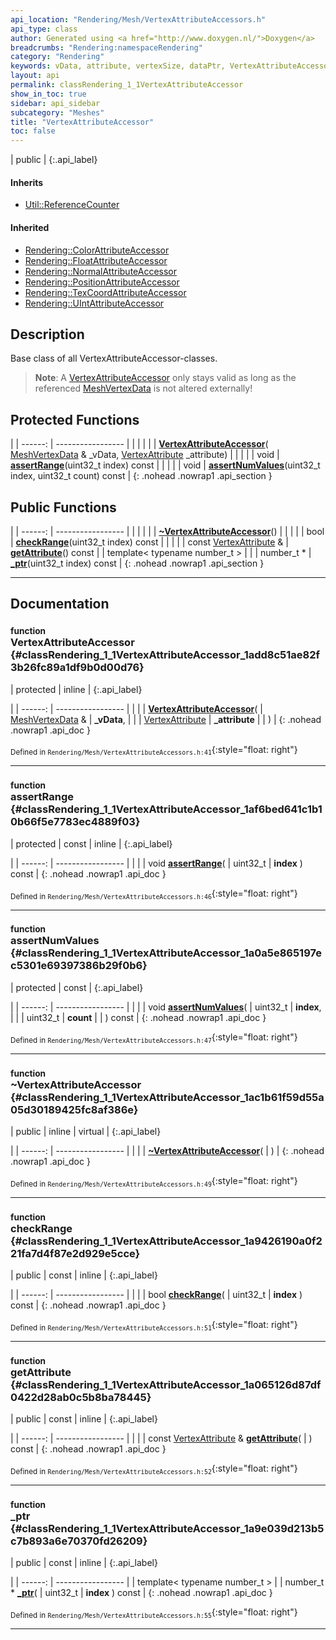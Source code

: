 ```yaml
---
api_location: "Rendering/Mesh/VertexAttributeAccessors.h"
api_type: class
author: Generated using <a href="http://www.doxygen.nl/">Doxygen</a>
breadcrumbs: "Rendering:namespaceRendering"
category: "Rendering"
keywords: vData, attribute, vertexSize, dataPtr, VertexAttributeAccessor, assertRange, assertNumValues, ~VertexAttributeAccessor, checkRange, getAttribute, _ptr, throwRangeError
layout: api
permalink: classRendering_1_1VertexAttributeAccessor
show_in_toc: true
sidebar: api_sidebar
subcategory: "Meshes"
title: "VertexAttributeAccessor"
toc: false
---
```


| public |
{:.api_label}

#### Inherits

* [Util::ReferenceCounter](classUtil_1_1ReferenceCounter)


#### Inherited

* [Rendering::ColorAttributeAccessor](classRendering_1_1ColorAttributeAccessor)
* [Rendering::FloatAttributeAccessor](classRendering_1_1FloatAttributeAccessor)
* [Rendering::NormalAttributeAccessor](classRendering_1_1NormalAttributeAccessor)
* [Rendering::PositionAttributeAccessor](classRendering_1_1PositionAttributeAccessor)
* [Rendering::TexCoordAttributeAccessor](classRendering_1_1TexCoordAttributeAccessor)
* [Rendering::UIntAttributeAccessor](classRendering_1_1UIntAttributeAccessor)


## Description



Base class of all VertexAttributeAccessor-classes.
> **Note**: A [VertexAttributeAccessor](classRendering_1_1VertexAttributeAccessor) only stays valid as long as the referenced [MeshVertexData](classRendering_1_1MeshVertexData) is not altered externally!






## Protected Functions

|
| ------: | ----------------- |
|  | |
|  | **[VertexAttributeAccessor](#classRendering_1_1VertexAttributeAccessor_1add8c51ae82f3b26fc89a1df9b0d00d76)**( [MeshVertexData](classRendering_1_1MeshVertexData) & _vData,  [VertexAttribute](classRendering_1_1VertexAttribute)  _attribute) |
|  | |
| void | **[assertRange](#classRendering_1_1VertexAttributeAccessor_1af6bed641c1b10b66f5e7783ec4889f03)**(uint32_t index) const |
|  | |
| void | **[assertNumValues](#classRendering_1_1VertexAttributeAccessor_1a0a5e865197ec5301e69397386b29f0b6)**(uint32_t index, uint32_t count) const |
{: .nohead .nowrap1 .api_section }


## Public Functions

|
| ------: | ----------------- |
|  | |
|  | **[~VertexAttributeAccessor](#classRendering_1_1VertexAttributeAccessor_1ac1b61f59d55a05d30189425fc8af386e)**() |
|  | |
| bool | **[checkRange](#classRendering_1_1VertexAttributeAccessor_1a9426190a0f221fa7d4f87e2d929e5cce)**(uint32_t index) const |
|  | |
| const [VertexAttribute](classRendering_1_1VertexAttribute) & | **[getAttribute](#classRendering_1_1VertexAttributeAccessor_1a065126d87df0422d28ab0c5b8ba78445)**() const |
| template< typename number_t  >  | |
| number_t * | **[_ptr](#classRendering_1_1VertexAttributeAccessor_1a9e039d213b5c7b893a6e70370fd26209)**(uint32_t index) const |
{: .nohead .nowrap1 .api_section }


-------------------------------------------------------------------

## Documentation

### <small>function</small><br/> VertexAttributeAccessor {#classRendering_1_1VertexAttributeAccessor_1add8c51ae82f3b26fc89a1df9b0d00d76}

| protected | inline |
{:.api_label}

|
| ------: | ----------------- |
|  |
|  **[VertexAttributeAccessor](#classRendering_1_1VertexAttributeAccessor_1add8c51ae82f3b26fc89a1df9b0d00d76)**( |  [MeshVertexData](classRendering_1_1MeshVertexData) & | **_vData**, |
| |  [VertexAttribute](classRendering_1_1VertexAttribute)  | **_attribute** |
|   ) |
{: .nohead .nowrap1 .api_doc }





<sub>Defined in `Rendering/Mesh/VertexAttributeAccessors.h:41`</sub>{:style="float: right"}

-------------------------------------------------------------------

### <small>function</small><br/> assertRange {#classRendering_1_1VertexAttributeAccessor_1af6bed641c1b10b66f5e7783ec4889f03}

| protected | const | inline |
{:.api_label}

|
| ------: | ----------------- |
|  |
| void **[assertRange](#classRendering_1_1VertexAttributeAccessor_1af6bed641c1b10b66f5e7783ec4889f03)**( | uint32_t | **index** ) const |
{: .nohead .nowrap1 .api_doc }





<sub>Defined in `Rendering/Mesh/VertexAttributeAccessors.h:46`</sub>{:style="float: right"}

-------------------------------------------------------------------

### <small>function</small><br/> assertNumValues {#classRendering_1_1VertexAttributeAccessor_1a0a5e865197ec5301e69397386b29f0b6}

| protected | const |
{:.api_label}

|
| ------: | ----------------- |
|  |
| void **[assertNumValues](#classRendering_1_1VertexAttributeAccessor_1a0a5e865197ec5301e69397386b29f0b6)**( | uint32_t | **index**, |
| | uint32_t | **count** |
|   ) const |
{: .nohead .nowrap1 .api_doc }





<sub>Defined in `Rendering/Mesh/VertexAttributeAccessors.h:47`</sub>{:style="float: right"}

-------------------------------------------------------------------

### <small>function</small><br/> ~VertexAttributeAccessor {#classRendering_1_1VertexAttributeAccessor_1ac1b61f59d55a05d30189425fc8af386e}

| public | inline | virtual |
{:.api_label}

|
| ------: | ----------------- |
|  |
|  **[~VertexAttributeAccessor](#classRendering_1_1VertexAttributeAccessor_1ac1b61f59d55a05d30189425fc8af386e)**( |  ) |
{: .nohead .nowrap1 .api_doc }





<sub>Defined in `Rendering/Mesh/VertexAttributeAccessors.h:49`</sub>{:style="float: right"}

-------------------------------------------------------------------

### <small>function</small><br/> checkRange {#classRendering_1_1VertexAttributeAccessor_1a9426190a0f221fa7d4f87e2d929e5cce}

| public | const | inline |
{:.api_label}

|
| ------: | ----------------- |
|  |
| bool **[checkRange](#classRendering_1_1VertexAttributeAccessor_1a9426190a0f221fa7d4f87e2d929e5cce)**( | uint32_t | **index** ) const |
{: .nohead .nowrap1 .api_doc }





<sub>Defined in `Rendering/Mesh/VertexAttributeAccessors.h:51`</sub>{:style="float: right"}

-------------------------------------------------------------------

### <small>function</small><br/> getAttribute {#classRendering_1_1VertexAttributeAccessor_1a065126d87df0422d28ab0c5b8ba78445}

| public | const | inline |
{:.api_label}

|
| ------: | ----------------- |
|  |
| const [VertexAttribute](classRendering_1_1VertexAttribute) & **[getAttribute](#classRendering_1_1VertexAttributeAccessor_1a065126d87df0422d28ab0c5b8ba78445)**( |  ) const |
{: .nohead .nowrap1 .api_doc }





<sub>Defined in `Rendering/Mesh/VertexAttributeAccessors.h:52`</sub>{:style="float: right"}

-------------------------------------------------------------------

### <small>function</small><br/> _ptr {#classRendering_1_1VertexAttributeAccessor_1a9e039d213b5c7b893a6e70370fd26209}

| public | const | inline |
{:.api_label}

|
| ------: | ----------------- |
| template< typename number_t  > |
| number_t * **[_ptr](#classRendering_1_1VertexAttributeAccessor_1a9e039d213b5c7b893a6e70370fd26209)**( | uint32_t | **index** ) const |
{: .nohead .nowrap1 .api_doc }





<sub>Defined in `Rendering/Mesh/VertexAttributeAccessors.h:55`</sub>{:style="float: right"}

-------------------------------------------------------------------

